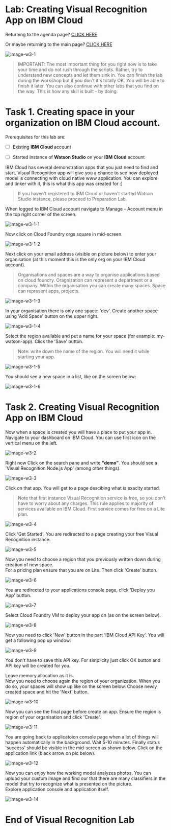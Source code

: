 # Lab: Creating Visual Recognition App on IBM Cloud
  

Returning to the agenda page?  [CLICK HERE](../README.md)  

Or maybe returning to the main page? [CLICK HERE](../../README.md)  

![image-w3-1](../../images/w3-1.png)
  
    
> IMPORTANT: The most important thing for you right now is to take your time and do not rush through the scripts. Rather, try to understand new concepts and let them sink in. You can finish the lab during the workshop but if you don't it's totally OK. You will be able to finish it later.  You can also continue with other labs that you find on the way. This is how any skill is built - by doing. 




# Task 1. Creating space in your organization on IBM Cloud account.

Prerequisites for this lab are:

- [ ] Existing **IBM Cloud** account 

- [ ] Started instance of **Watson Studio** on your **IBM Cloud** account 

IBM Cloud has several demonstration apps that you just need to find and start. Visual Recognition app will give you a chance to see how deployed model is connecting with cloud native www application. You can explore and tinker with it, this is what this app was created for :)  


> If you haven't registered to IBM Cloud or haven't started Watson Studio instance, please proceed to Preparation Lab.

When logged to IBM Cloud account navigate to Manage - Account menu in the top right corner of the screen.  

  
 ![image-w3-1-1](../../images/w3-1-1.png)      
  
  
Now click on Cloud Foundry orgs square in mid-screen.       
  
  
 ![image-w3-1-2](../../images/w3-1-2.png)    
  
Next click on your email address (visible on picture below) to enter your organisation (at this moment this is the only org on your IBM Cloud account).  

> Organisations and spaces are a way to organise applications based on cloud foundry. Oragnization can represent a department or a company. Within the organisation you can create many spaces. Space can represent apps, projects.

    
 ![image-w3-1-3](../../images/w3-1-3.png)         
    
In your organisation there is only one space: 'dev'. Create another space using 'Add Space' button on the upper right.  
    
 ![image-w3-1-4](../../images/w3-1-4.png)      
    
Select the region available and put a name for your space (for example: my-watson-app). Click the 'Save' button.     
> Note: write down the name of the region. You will need it while starting your app.  
    
 ![image-w3-1-5](../../images/w3-1-5.png)          
      
You should see a new space in a list, like on the screen below:    
      
 ![image-w3-1-6](../../images/w3-1-6.png)        
    
  
# Task 2. Creating Visual Recognition App on IBM Cloud    
  
Now when a space is created you will have a place to put your app in.         
Navigate to your dashboard on IBM Cloud. You can use first icon on the vertical menu on the left.      
    
 ![image-w3-2](../../images/w3-2.png)        
    
  

Right now Click on the search pane and write **"demo"**. You should see a 'Visual Recognition Node.js App' (among other things).    
      
 ![image-w3-3](../../images/w3-3.png)      
    
Click on that app. You will get to a page descibing what is exaclty started.    
      
> Note that first instance Visual Recognition service is free, so you don't have to worry about any charges. This rule applies to majority of services available on IBM Cloud. First service comes for free on a Lite plan.      
    
 ![image-w3-4](../../images/w3-4.png)      
      
Click 'Get Started'. You are redirected to a page creating your free Visual Recognition instance.      
    
  
 ![image-w3-5](../../images/w3-5.png)      
    
Now you need to choose a region that you previously written down during creation of new space.  
For a pricing plan ensure that you are on Lite. Then click 'Create' button.        
    
 ![image-w3-6](../../images/w3-6.png)      
    
You are redirected to your applications console page, click 'Deploy you App' button.    
      
 ![image-w3-7](../../images/w3-7.png)    
    

Select Cloud Foundry VM to deploy your app on (as on the screen below).    
    
 ![image-w3-8](../../images/w3-8.png)    
    
Now you need to click 'New' button in the part 'IBM Cloud API Key'. You will get a following pop up window:    
      
 ![image-w3-9](../../images/w3-9.png)      
      
You don't have to save this API key. For simplicity just click OK button and API key will be created for you.    
  

Leave memory allocation as it is.       
Now you need to choose again the region of your organization. When you do so, your spaces will show up like on the screen below. Choose newly created space and hit the 'Next' button.    
      
 ![image-w3-10](../../images/w3-10.png)      
      
Now you can see the final page before create an app. Ensure the region is region of your organisation and click 'Create'.    
      
 ![image-w3-11](../../images/w3-11.png)      
      
You are going back to applicatoion console page when a lot of things will happen automatically in the background. Wait 5-10 minutes. Finally status 'success' should be visible in the mid-screen as shown below. Click on the application link (black arrow on pic below).  
      
 ![image-w3-12](../../images/w3-12.png)      
   
 Now you can enjoy how the working model analyzes photos. You can upload your custom image and find our that there are many classifiers in the model that try to recognize what is presented on the picture.  
 Explore application console and application itself.  
  
      
 ![image-w3-14](../../images/w3-14.png)      
 
    
  
        
        
# End of Visual Recognition Lab